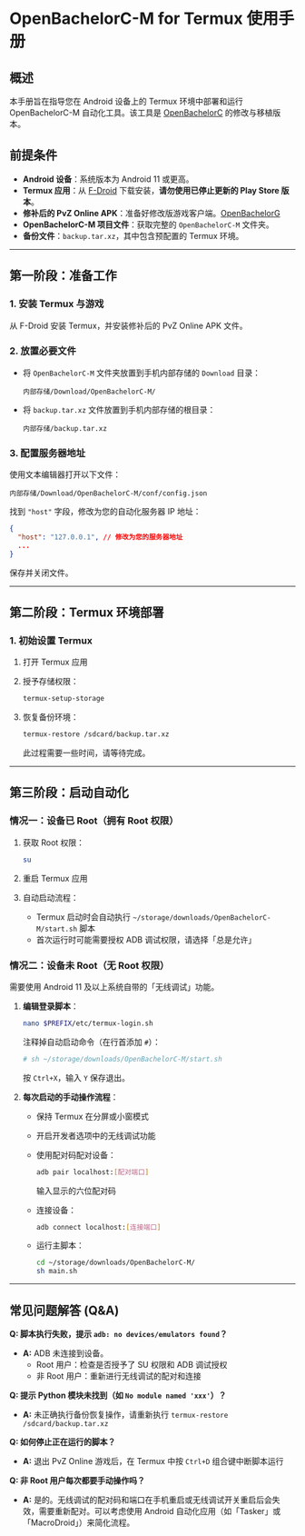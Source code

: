 # OpenBachelorC-M for Termux 使用手册

## 概述

本手册旨在指导您在 Android 设备上的 Termux 环境中部署和运行 OpenBachelorC-M 自动化工具。该工具是 [OpenBachelorC](https://github.com/pfyy/OpenBachelorC) 的修改与移植版本。

## 前提条件

- **Android 设备**：系统版本为 Android 11 或更高。
- **Termux 应用**：从 [F-Droid](https://f-droid.org/en/packages/com.termux/) 下载安装，**请勿使用已停止更新的 Play Store 版本**。
- **修补后的 PvZ Online APK**：准备好修改版游戏客户端。[OpenBachelorG](https://github.com/pfyy/OpenBachelorG)
- **OpenBachelorC-M 项目文件**：获取完整的 `OpenBachelorC-M` 文件夹。
- **备份文件**：`backup.tar.xz`，其中包含预配置的 Termux 环境。

---

## 第一阶段：准备工作

### 1. 安装 Termux 与游戏

从 F-Droid 安装 Termux，并安装修补后的 PvZ Online APK 文件。

### 2. 放置必要文件

- 将 `OpenBachelorC-M` 文件夹放置到手机内部存储的 `Download` 目录：

  ```
  内部存储/Download/OpenBachelorC-M/
  ```

- 将 `backup.tar.xz` 文件放置到手机内部存储的根目录：

  ```
  内部存储/backup.tar.xz
  ```

### 3. 配置服务器地址

使用文本编辑器打开以下文件：

```
内部存储/Download/OpenBachelorC-M/conf/config.json
```

找到 `"host"` 字段，修改为您的自动化服务器 IP 地址：

```json
{
  "host": "127.0.0.1", // 修改为您的服务器地址
  ...
}
```

保存并关闭文件。

---

## 第二阶段：Termux 环境部署

### 1. 初始设置 Termux

1. 打开 Termux 应用
2. 授予存储权限：

   ```bash
   termux-setup-storage
   ```

3. 恢复备份环境：

   ```bash
   termux-restore /sdcard/backup.tar.xz
   ```

   此过程需要一些时间，请等待完成。

---

## 第三阶段：启动自动化

### 情况一：设备已 Root（拥有 Root 权限）

1. 获取 Root 权限：

   ```bash
   su
   ```

2. 重启 Termux 应用
3. 自动启动流程：
   - Termux 启动时会自动执行 `~/storage/downloads/OpenBachelorC-M/start.sh` 脚本
   - 首次运行时可能需要授权 ADB 调试权限，请选择「总是允许」

### 情况二：设备未 Root（无 Root 权限）

需要使用 Android 11 及以上系统自带的「无线调试」功能。

1. **编辑登录脚本**：

   ```bash
   nano $PREFIX/etc/termux-login.sh
   ```

   注释掉自动启动命令（在行首添加 `#`）：

   ```bash
   # sh ~/storage/downloads/OpenBachelorC-M/start.sh
   ```

   按 `Ctrl+X`，输入 `Y` 保存退出。

2. **每次启动的手动操作流程**：

   - 保持 Termux 在分屏或小窗模式
   - 开启开发者选项中的无线调试功能
   - 使用配对码配对设备：

     ```bash
     adb pair localhost:[配对端口]
     ```

     输入显示的六位配对码

   - 连接设备：

     ```bash
     adb connect localhost:[连接端口]
     ```

   - 运行主脚本：

     ```bash
     cd ~/storage/downloads/OpenBachelorC-M/
     sh main.sh
     ```

---

## 常见问题解答 (Q&A)

**Q: 脚本执行失败，提示 `adb: no devices/emulators found`？**

- **A:** ADB 未连接到设备。
  - Root 用户：检查是否授予了 SU 权限和 ADB 调试授权
  - 非 Root 用户：重新进行无线调试的配对和连接

**Q: 提示 Python 模块未找到（如 `No module named 'xxx'`）？**

- **A:** 未正确执行备份恢复操作，请重新执行 `termux-restore /sdcard/backup.tar.xz`

**Q: 如何停止正在运行的脚本？**

- **A:** 退出 PvZ Online 游戏后，在 Termux 中按 `Ctrl+D` 组合键中断脚本运行

**Q: 非 Root 用户每次都要手动操作吗？**

- **A:** 是的。无线调试的配对码和端口在手机重启或无线调试开关重启后会失效，需要重新配对。可以考虑使用 Android 自动化应用（如「Tasker」或「MacroDroid」）来简化流程。
